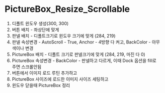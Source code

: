 # PictureBox_Resize_Scrollable

1. 디폴트 윈도우 생성(300, 300)
2. 버튼 배치 - 좌상단에 맞게
3. 판넬 배치 - 디폴트크기로 윈도우 크기에 맞게 (284, 219)
4. 판넬 속성변경 - AutoScroll - True, Anchor - 4방향 다 켜고, BackColor - 아무색이나 변경
5. PictureBox 배치 - 디폴트 크기로 판넬크기에 맞게 (284, 219, 마진 다 0)
6. PictureBox 속성변경 - BackColor - 판넬하고 다르게, 이때 Dock 옵션을 fill로 주면 스크롤안됨
7. 버튼에서 이미지 로드 루틴 추가하고
8. PictureBox 사이즈에 로드한 이미지 사이즈 세팅하고
9. 윈도우 닫을때 PictureBox 정리

